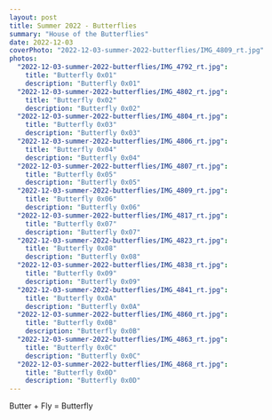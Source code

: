 ```yaml
---
layout: post
title: Summer 2022 - Butterflies
summary: "House of the Butterflies"
date: 2022-12-03
coverPhoto: "2022-12-03-summer-2022-butterflies/IMG_4809_rt.jpg"
photos:
  "2022-12-03-summer-2022-butterflies/IMG_4792_rt.jpg":
    title: "Butterfly 0x01"
    description: "Butterfly 0x01"
  "2022-12-03-summer-2022-butterflies/IMG_4802_rt.jpg":
    title: "Butterfly 0x02"
    description: "Butterfly 0x02"
  "2022-12-03-summer-2022-butterflies/IMG_4804_rt.jpg":
    title: "Butterfly 0x03"
    description: "Butterfly 0x03"
  "2022-12-03-summer-2022-butterflies/IMG_4806_rt.jpg":
    title: "Butterfly 0x04"
    description: "Butterfly 0x04"
  "2022-12-03-summer-2022-butterflies/IMG_4807_rt.jpg":
    title: "Butterfly 0x05"
    description: "Butterfly 0x05"
  "2022-12-03-summer-2022-butterflies/IMG_4809_rt.jpg":
    title: "Butterfly 0x06"
    description: "Butterfly 0x06"
  "2022-12-03-summer-2022-butterflies/IMG_4817_rt.jpg":
    title: "Butterfly 0x07"
    description: "Butterfly 0x07"
  "2022-12-03-summer-2022-butterflies/IMG_4823_rt.jpg":
    title: "Butterfly 0x08"
    description: "Butterfly 0x08"
  "2022-12-03-summer-2022-butterflies/IMG_4838_rt.jpg":
    title: "Butterfly 0x09"
    description: "Butterfly 0x09"
  "2022-12-03-summer-2022-butterflies/IMG_4841_rt.jpg":
    title: "Butterfly 0x0A"
    description: "Butterfly 0x0A"
  "2022-12-03-summer-2022-butterflies/IMG_4860_rt.jpg":
    title: "Butterfly 0x0B"
    description: "Butterfly 0x0B"
  "2022-12-03-summer-2022-butterflies/IMG_4863_rt.jpg":
    title: "Butterfly 0x0C"
    description: "Butterfly 0x0C"
  "2022-12-03-summer-2022-butterflies/IMG_4868_rt.jpg":
    title: "Butterfly 0x0D"
    description: "Butterfly 0x0D"
---
```


Butter + Fly = Butterfly
